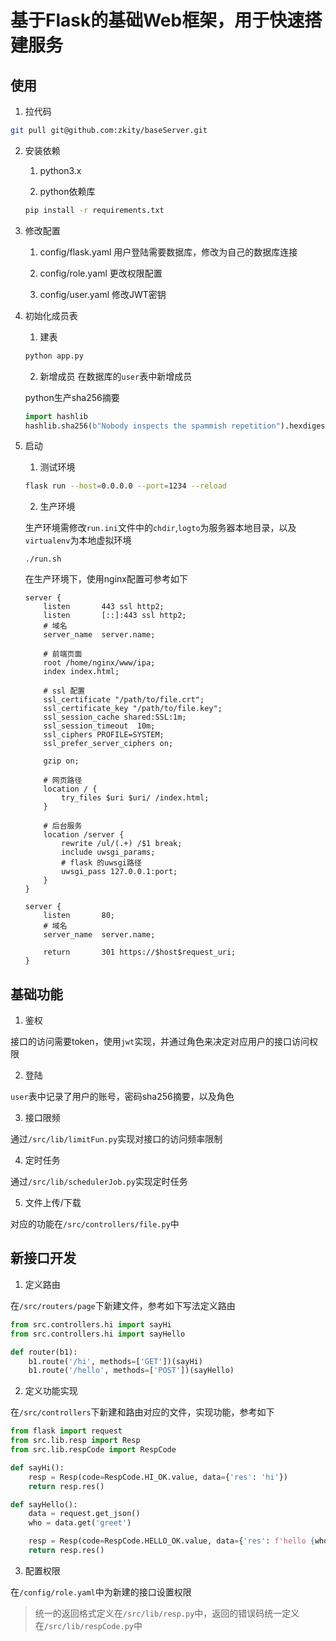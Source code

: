 # 基于Flask的基础Web框架，用于快速搭建服务


## 使用

1. 拉代码

``` bash
git pull git@github.com:zkity/baseServer.git
```

2. 安装依赖

    1. python3.x

    2. python依赖库

    ``` bash
    pip install -r requirements.txt
    ```

3. 修改配置

    1. config/flask.yaml
    用户登陆需要数据库，修改为自己的数据库连接

    2. config/role.yaml
    更改权限配置

    3. config/user.yaml
    修改JWT密钥

4. 初始化成员表

    1. 建表
    ```bash
    python app.py
    ```

    2. 新增成员
    在数据库的`user`表中新增成员

    python生产sha256摘要
    ```python
    import hashlib
    hashlib.sha256(b"Nobody inspects the spammish repetition").hexdigest()
    ```

5. 启动

    1. 测试环境

    ```bash
    flask run --host=0.0.0.0 --port=1234 --reload
    ```
    
    2. 生产环境

    生产环境需修改`run.ini`文件中的`chdir`,`logto`为服务器本地目录，以及`virtualenv`为本地虚拟环境
    ```
    ./run.sh
    ```

    在生产环境下，使用nginx配置可参考如下

    ```
    server {
        listen       443 ssl http2;
        listen       [::]:443 ssl http2;
        # 域名
        server_name  server.name;

        # 前端页面
        root /home/nginx/www/ipa;
        index index.html;

        # ssl 配置
        ssl_certificate "/path/to/file.crt";
        ssl_certificate_key "/path/to/file.key";
        ssl_session_cache shared:SSL:1m;
        ssl_session_timeout  10m;
        ssl_ciphers PROFILE=SYSTEM;
        ssl_prefer_server_ciphers on;

        gzip on;

        # 网页路径
        location / {
            try_files $uri $uri/ /index.html;
        }

        # 后台服务
        location /server {
            rewrite /ul/(.+) /$1 break;
            include uwsgi_params;
            # flask 的uwsgi路径
            uwsgi_pass 127.0.0.1:port;
        }
    }

    server {
        listen       80;
        # 域名
        server_name  server.name;

        return       301 https://$host$request_uri;
    }
    ```

## 基础功能

1. 鉴权

接口的访问需要token，使用`jwt`实现，并通过角色来决定对应用户的接口访问权限

2. 登陆

`user`表中记录了用户的账号，密码sha256摘要，以及角色

3. 接口限频

通过`/src/lib/limitFun.py`实现对接口的访问频率限制

4. 定时任务

通过`/src/lib/schedulerJob.py`实现定时任务

5. 文件上传/下载

对应的功能在`/src/controllers/file.py`中

## 新接口开发

1. 定义路由

在`/src/routers/page`下新建文件，参考如下写法定义路由

```python
from src.controllers.hi import sayHi
from src.controllers.hi import sayHello

def router(b1):
    b1.route('/hi', methods=['GET'])(sayHi)
    b1.route('/hello', methods=['POST'])(sayHello)
```

2. 定义功能实现

在`/src/controllers`下新建和路由对应的文件，实现功能，参考如下

```python
from flask import request
from src.lib.resp import Resp
from src.lib.respCode import RespCode

def sayHi():
    resp = Resp(code=RespCode.HI_OK.value, data={'res': 'hi'})
    return resp.res()

def sayHello():
    data = request.get_json()
    who = data.get('greet')

    resp = Resp(code=RespCode.HELLO_OK.value, data={'res': f'hello {who} !'})
    return resp.res()
```

3. 配置权限

在`/config/role.yaml`中为新建的接口设置权限

> 统一的返回格式定义在`/src/lib/resp.py`中，返回的错误码统一定义在`/src/lib/respCode.py`中